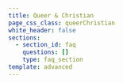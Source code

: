 ```yaml
---
title: Queer & Christian
page_css_class: queerChristian
white_header: false
sections:
  - section_id: faq
    questions: []
    type: faq_section
template: advanced
---
```

